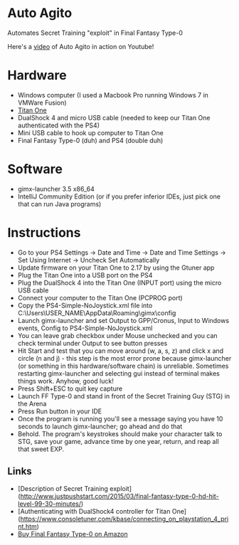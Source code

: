 # Auto Agito
Automates Secret Training "exploit" in Final Fantasy Type-0

Here's a [video](http://youtu.be/HDU4rSxBPw8) of Auto Agito in action on Youtube!

# Hardware
* Windows computer (I used a Macbook Pro running Windows 7 in VMWare Fusion)
* [Titan One](http://www.extreme-mods.com/Titan-One-for-Playstation-4-PS4-Xbox-One-Xbox-360-Playstation-3-PS3_p_5513.html)
* DualShock 4 and micro USB cable (needed to keep our Titan One authenticated with the PS4)
* Mini USB cable to hook up computer to Titan One
* Final Fantasy Type-0 (duh) and PS4 (double duh)

# Software
* gimx-launcher 3.5 x86_64
* IntelliJ Community Edition (or if you prefer inferior IDEs, just pick one that can run Java programs)

# Instructions
* Go to your PS4 Settings -> Date and Time -> Date and Time Settings -> Set Using Internet -> Uncheck Set Automatically
* Update firmware on your Titan One to 2.17 by using the Gtuner app
* Plug the Titan One into a USB port on the PS4
* Plug the DualShock 4 into the Titan One (INPUT port) using the micro USB cable
* Connect your computer to the Titan One (PCPROG port)
* Copy the PS4-Simple-NoJoystick.xml file into C:\Users\USER_NAME\AppData\Roaming\gimx\config
* Launch gimx-launcher and set Output to GPP/Cronus, Input to Windows events, Config to PS4-Simple-NoJoystick.xml
* You can leave grab checkbox under Mouse unchecked and you can check terminal under Output to see button presses
* Hit Start and test that you can move around (w, a, s, z) and click x and circle (n and j) - this step is the most error prone because gimx-launcher (or something in this hardware/software chain) is unreliable. Sometimes restarting gimx-launcher and selecting gui instead of terminal makes things work. Anyhow, good luck!
* Press Shift+ESC to quit key capture
* Launch FF Type-0 and stand in front of the Secret Training Guy (STG) in the Arena
* Press Run button in your IDE
* Once the program is running you'll see a message saying you have 10 seconds to launch gimx-launcher; go ahead and do that
* Behold. The program's keystrokes should make your character talk to STG, save your game, advance time by one year, return, and reap all that sweet EXP. 

## Links
* [Description of Secret Training exploit] (http://www.justpushstart.com/2015/03/final-fantasy-type-0-hd-hit-level-99-30-minutes/)
* [Authenticating with DualShock4 controller for Titan One] (https://www.consoletuner.com/kbase/connecting_on_playstation_4_print.htm)
* [Buy Final Fantasy Type-0 on Amazon](http://www.amazon.com/Final-Fantasy-Type-0-HD-PlayStation-4/dp/B00KWJ4JW4)

